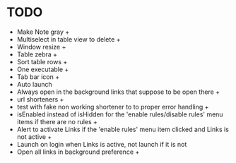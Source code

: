 #  TODO

* Make Note gray +
* Multiselect in table view to delete +
* Window resize +
* Table zebra +
* Sort table rows +
* One executable +
* Tab bar icon +
* Auto launch
* Always open in the background links that suppose to be open there +
* url shorteners +
* test with fake non working shortener to to proper error handling +
* isEnabled instead of isHidden for the 'enable rules/disable rules' menu items if there are no rules +
* Alert to activate Links if the 'enable rules' menu item clicked and Links is not active +
* Launch on login when Links is active, not launch if it is not
* Open all links in background preference +
